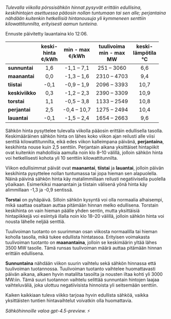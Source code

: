 *Tulevalla viikolla pörssisähkön hinnat pysyvät erittäin edullisina, keskihintojen asettuessa pääosin nollan tuntumaan tai sen alle; perjantaina nähdään kuitenkin hetkellisiä hintanousuja yli kymmeneen senttiin kilowattitunnilta, erityisesti aamun tunteina.*

Ennuste päivitetty lauantaina klo 12:06.

|             | keski-<br>hinta<br>¢/kWh | min - max<br>¢/kWh | tuulivoima<br>min - max<br>MW | keski-<br>lämpötila<br>°C |
|:------------|:------------------------:|:-------------------:|:----------------------------:|:--------------------------:|
| **sunnuntai**   |          1,6           |     -1,1 – 7,1     |          251 – 3060          |            6,6             |
| **maanantai**   |          0,0           |     -1,3 – 1,6     |         2310 – 4703          |            9,4             |
| **tiistai**     |         -0,1           |     -0,9 – 1,9     |         2096 – 3393          |           10,7             |
| **keskiviikko** |          0,3           |     -1,2 – 2,3     |         2390 – 3309          |           10,9             |
| **torstai**     |          1,1           |     -0,5 – 3,8     |         1133 – 2549          |           10,8             |
| **perjantai**   |          2,5           |    -0,4 – 10,7     |         1275 – 2494          |           10,4             |
| **lauantai**    |         -0,1           |     -1,5 – 2,4     |         1654 – 2663          |            9,6             |

Sähkön hinta pysyttelee tulevalla viikolla pääosin erittäin edullisella tasolla. Keskimääräinen sähkön hinta on lähes koko viikon ajan reilusti alle viisi senttiä kilowattitunnilta, eikä edes viikon kalleimpana päivänä, **perjantaina**, keskihinta nouse kuin 2,5 senttiin. Perjantain aikana yksittäiset hintapiikit ovat kuitenkin mahdollisia aamulla noin klo 8–10 välillä, jolloin sähkön hinta voi hetkellisesti kohota yli 10 senttiin kilowattitunnilta.

Viikon edullisimmat päivät ovat **maanantai**, **tiistai** ja **lauantai**, jolloin päivän keskihinta pysyttelee nollan tuntumassa tai jopa hieman sen alapuolella. Näinä päivinä sähkön hinta käy matalimmillaan reilusti negatiivisella puolella yöaikaan. Esimerkiksi maanantain ja tiistain välisenä yönä hinta käy alimmillaan -1,3 ja -0,9 sentissä.

**Torstai** on pyhäpäivä. Silloin sähkön kysyntä voi olla normaalia alhaisempi, mikä saattaa osaltaan auttaa pitämään hinnan melko edullisena. Torstain keskihinta on vain hieman päälle yhden sentin, mutta yksittäisiä hintapiikkejä voi esiintyä illalla noin klo 18–20 välillä, jolloin sähkön hinta voi nousta lähelle neljää senttiä.

Tuulivoiman tuotanto on suurimman osan viikosta normaalilla tai hieman koholla tasolla, mikä tukee edullista hintatasoa. Erityisen voimakasta tuulivoiman tuotanto on **maanantaina**, jolloin se keskimäärin yltää lähes 3500 MW tasolle. Tämä runsas tuulivoiman määrä auttaa pitämään hinnan erittäin edullisena.

**Sunnuntaina** nähdään viikon suurin vaihtelu sekä sähkön hinnassa että tuulivoiman tuotannossa. Tuulivoiman tuotanto vaihtelee huomattavasti päivän aikana, alkaen hyvin matalilta tasoilta ja nousten iltaa kohti yli 3000 MW:iin. Tämä suuri tuotannon vaihtelu selittää sunnuntain hintojen laajaa vaihteluväliä, joka ulottuu negatiivisista hinnoista yli seitsemään senttiin.

Kaiken kaikkiaan tuleva viikko tarjoaa hyvin edullista sähköä, vaikka yksittäisten tuntien hintavaihtelut voivatkin olla huomattavia.

*Sähköhinnoille valoa gpt-4.5-preview.* ⚡
